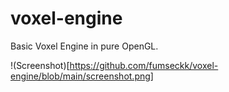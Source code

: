 # voxel-engine

Basic Voxel Engine in pure OpenGL.

!(Screenshot)[https://github.com/fumseckk/voxel-engine/blob/main/screenshot.png]
